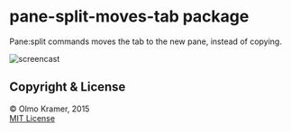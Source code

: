# pane-split-moves-tab package

Pane:split commands moves the tab to the new pane, instead of copying.

![screencast](https://raw.githubusercontent.com/olmokramer/atom-pane-split-moves-tab/master/screencast.gif)

## Copyright & License

&copy; Olmo Kramer, 2015 <br> [MIT License](LICENSE.md)
